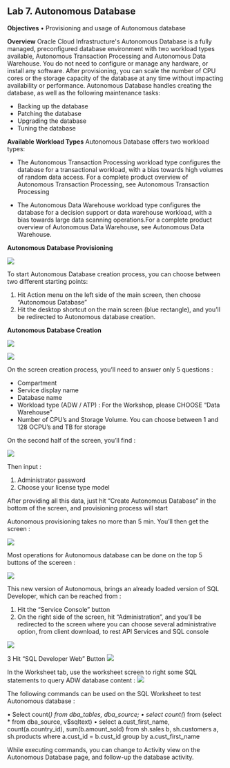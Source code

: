 ## Lab 7. Autonomous Database


**Objectives**
•	Provisioning and usage of Autonomous database


**Overview**
Oracle Cloud Infrastructure's Autonomous Database is a fully managed, preconfigured database environment with two workload types available, Autonomous Transaction Processing and Autonomous Data Warehouse. You do not need to configure or manage any hardware, or install any software. After provisioning, you can scale the number of CPU cores or the storage capacity of the database at any time without impacting availability or performance. Autonomous Database handles creating the database, as well as the following maintenance tasks:

- Backing up the database
- Patching the database
- Upgrading the database
- Tuning the database

**Available Workload Types**
Autonomous Database offers two workload types:
- The Autonomous Transaction Processing workload type configures the database for a transactional workload, with a bias towards high volumes of random data access.
For a complete product overview of Autonomous Transaction Processing, see Autonomous Transaction Processing

- The Autonomous Data Warehouse workload type configures the database for a decision support or data warehouse workload, with a bias towards large data scanning operations.For a complete product overview of Autonomous Data Warehouse, see Autonomous Data Warehouse. 


**Autonomous Database Provisioning**

![](images/adb_01.png)


To start Autonomous Database creation process, you can choose between two different starting points:

1.	Hit Action menu on the left side of the main screen, then choose “Autonomous Database”
2.	Hit the desktop shortcut on the main screen (blue rectangle), and you’ll be redirected to Autonomous database creation.

**Autonomous Database Creation**

![](images/adb_02.png)

![](images/adb_03.png)

On the screen creation process, you’ll need to answer only 5 questions : 
- Compartment
- Service display name
- Database name
- Workload type (ADW / ATP) : For the Workshop, please CHOOSE “Data Warehouse”
- Number of CPU’s and Storage Volume. You can choose between 1 and 128 OCPU’s and TB for storage



On the second half of the screen, you’ll find : 

![](images/adb_04.png)

Then input :
1.	Administrator password
2.	Choose your license type model

After providing all this data, just hit “Create Autonomous Database” in the bottom of the screen, and provisioning process will start 

Autonomous provisioning takes no more than 5 min. You’ll then get the screen :

![](images/adb_05.png)

Most operations for Autonomous database can be done on the top 5 buttons of the scereen :

![](images/adb_06.png)

This new version of Autonomous, brings an already loaded  version of SQL Developer, which can be reached from : 

1.	Hit the “Service Console” button
2.	On the right side of the screen, hit “Administration”, and you’ll be redirected to the screen where you can choose several administrative option, from client download, to rest API Services and SQL console

![](images/adb_07.png)

3 Hit “SQL Developer Web” Button
![](images/adb_08.png)

In the Worksheet tab, use the worksheet screen to right some SQL statements to query ADW database content : 
![](images/adb_09.png)

The following commands can be used on the SQL Worksheet to test Autonomous database : 

•	Select count(*) from dba_tables, dba_source;
•	select count(*) from (select * from dba_source, v$sqltext)
•	select a.cust_first_name, count(a.country_id), sum(b.amount_sold)
from sh.sales b, sh.customers a, sh.products where a.cust_id = b.cust_id
group by a.cust_first_name

While executing commands, you can change to Activity view on the Autonomous Database page, and follow-up the database activity.
